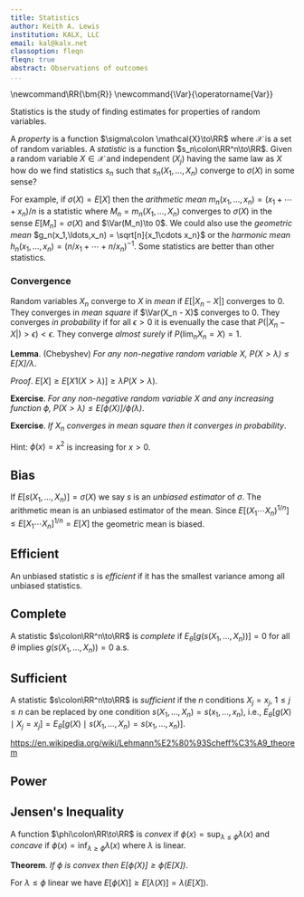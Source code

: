 ```yaml
---
title: Statistics
author: Keith A. Lewis
institution: KALX, LLC
email: kal@kalx.net
classoption: fleqn
fleqn: true
abstract: Observations of outcomes
...
```


\newcommand\RR{\bm{R}}
\newcommand{\Var}{\operatorname{Var}}

Statistics is the study of finding estimates for properties of random variables.

A _property_ is a function $\sigma\colon \mathcal{X}\to\RR$
where $\mathcal{X}$ is a set of random variables.
A _statistic_ is a function $s_n\colon\RR^n\to\RR$.
Given a random variable $X\in\mathcal{X}$ and independent $(X_j)$ having the same law
as $X$ how do we find statistics $s_n$ such that
$s_n(X_1,\ldots,X_n)$ converge to $\sigma(X)$ in some sense?

For example, if $\sigma(X) = E[X]$ then the _arithmetic mean_
$m_n(x_1,\ldots,x_n) = (x_1 + \cdots + x_n)/n$ is a statistic where $M_n =
m_n(X_1,\ldots,X_n)$ converges to $\sigma(X)$ in the sense $E[M_n] =
\sigma(X)$ and $\Var(M_n)\to 0$.  We could also use the _geometric mean_
$g_n(x_1,\ldots,x_n) = \sqrt[n]{x_1\cdots x_n}$ or the _harmonic mean_
$h_n(x_1,\ldots,x_n) = (n/x_1 + \cdots + n/x_n)^{-1}$.
Some statistics are better than other statistics.

### Convergence

Random variables $X_n$ converge to $X$ in _mean_ if
$E[|X_n - X|]$ converges to 0. They converges in _mean square_ if
$\Var(X_n - X)$ converges to 0.
They converges _in probability_ if for all $\epsilon > 0$ it is evenually
the case that $P(|X_n - X|) > \epsilon) < \epsilon$.
They converge _almost surely_ if $P(\lim_n X_n = X) = 1$.

__Lemma__. (Chebyshev) _For any non-negative random variable $X$, $P(X > \lambda) \le E[X]/\lambda$_.

_Proof_. $E[X] \ge E[X 1(X > \lambda)] \ge \lambda P(X > \lambda)$.

__Exercise__. _For any non-negative random variable $X$ and any increasing function $\phi$,
$P(X > \lambda) \le E[\phi(X)]/\phi(\lambda)$_.

__Exercise__. _If $X_n$ converges in mean square then it converges in probability_.

Hint: $\phi(x) = x^2$ is increasing for $x > 0$.

## Bias

If $E[s(X_1,\ldots,X_n)] = \sigma(X)$ we say $s$ is an _unbiased_
_estimator_ of $\sigma$. The arithmetic mean is an unbiased estimator of the mean.
Since $E[(X_1\cdots X_n)^{1/n}] \le E[X_1\cdots X_n]^{1/n} = E[X]$ the geometric
mean is biased.

## Efficient

An unbiased statistic $s$ is _efficient_ if it has the smallest variance
among all unbiased statistics.

## Complete

A statistic $s\colon\RR^n\to\RR$ is _complete_ if
$E_\theta[g(s(X_1,\ldots,X_n))] = 0$ for all $\theta$ implies $g(s(X_1,\ldots,X_n)) = 0$ a.s.

## Sufficient

A statistic $s\colon\RR^n\to\RR$ is _sufficient_ if the $n$ conditions $X_j = x_j$, $1\le j\le n$
can be replaced by one condition $s(X_1,\ldots,X_n) = s(x_1,\ldots,x_n)$, i.e.,
$E_\theta[g(X)\mid X_j = x_j] = E_\theta[g(X)\mid s(X_1,\ldots,X_n) = s(x_1,\ldots,x_n)]$.

https://en.wikipedia.org/wiki/Lehmann%E2%80%93Scheff%C3%A9_theorem

## Power

## Jensen's Inequality

A function $\phi\colon\RR\to\RR$ is _convex_ if $\phi(x) = \sup_{\lambda\le\phi} \lambda(x)$
and _concave_ if $\phi(x) = \inf_{\lambda\ge\phi} \lambda(x)$
where $\lambda$ is linear.

__Theorem__. _If $\phi$ is convex then $E[\phi(X)] \ge \phi(E[X])$_.

For $\lambda\le\phi$ linear we have $E[\phi(X)] \ge E[\lambda(X)] = \lambda(E[X])$.
